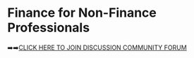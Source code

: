 # Finance for Non-Finance Professionals
➡️➡️[CLICK HERE TO JOIN DISCUSSION COMMUNITY FORUM](https://chat.whatsapp.com/JQgNdtN1LN64QXGcpySUKD?mode=r_t)
